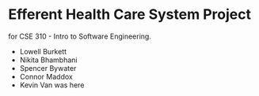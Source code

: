 # Efferent Health Care System Project
for CSE 310 - Intro to Software Engineering.

* Lowell Burkett
* Nikita Bhambhani
* Spencer Bywater
* Connor Maddox
* Kevin Van was here